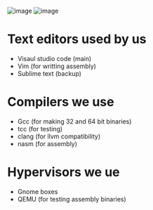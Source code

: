 ![image](https://user-images.githubusercontent.com/101781981/158736248-c8babb22-1382-4cd6-937e-2eb0c86a4d7a.png)
![image](https://user-images.githubusercontent.com/101781981/158736345-46edc4d1-bf6d-4ab1-99fe-0b4b24517443.png)
# Text editors used by us
* Visaul studio code (main)
* Vim (for writting assembly)
* Sublime text (backup)

# Compilers we use
* Gcc (for making 32 and 64 bit binaries)
* tcc (for testing)
* clang (for llvm compatibility)
* nasm (for assembly)

# Hypervisors we ue
* Gnome boxes
* QEMU (for testing assembly binaries)
